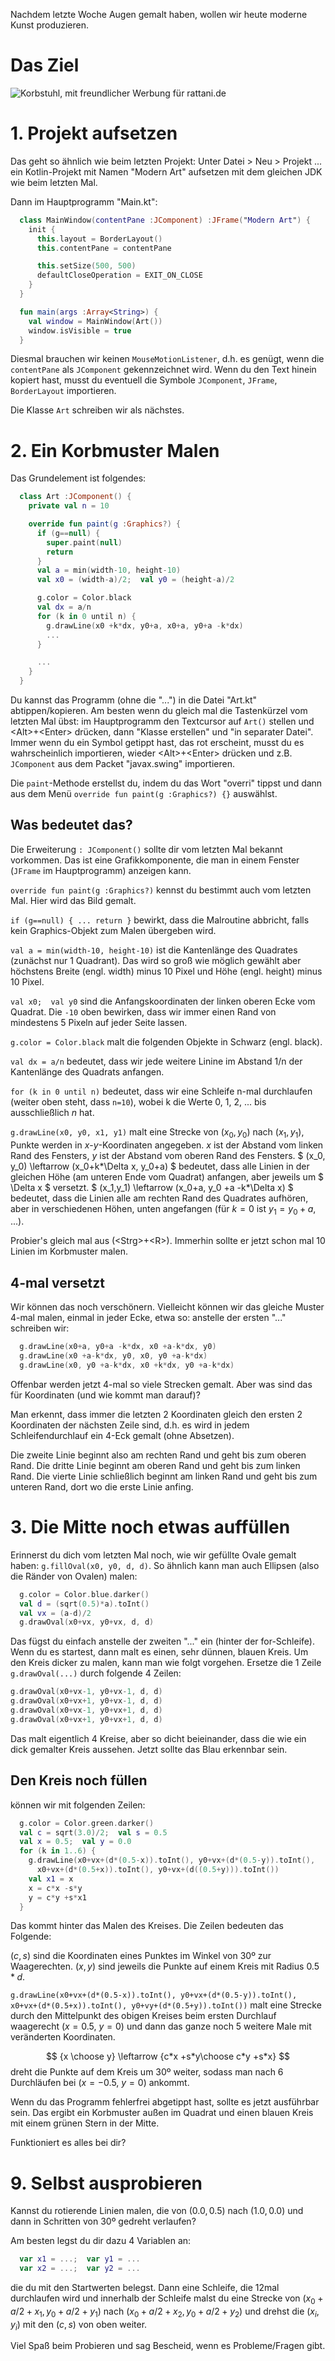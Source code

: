 Nachdem letzte Woche Augen gemalt haben, wollen wir heute moderne Kunst produzieren.

# Das Ziel
![Korbstuhl, mit freundlicher Werbung für rattani.de](/img/Korbstuhl.jpg "100x150")

# 1. Projekt aufsetzen
Das geht so ähnlich wie beim letzten Projekt:  Unter Datei > Neu > Projekt ... ein Kotlin-Projekt mit Namen "Modern Art" aufsetzen mit dem gleichen JDK wie beim letzten Mal.

Dann im Hauptprogramm "Main.kt":
```kotlin
  class MainWindow(contentPane :JComponent) :JFrame("Modern Art") {
    init {
      this.layout = BorderLayout()
      this.contentPane = contentPane

      this.setSize(500, 500)
      defaultCloseOperation = EXIT_ON_CLOSE
    }
  }

  fun main(args :Array<String>) {
    val window = MainWindow(Art())
    window.isVisible = true
  }
```
Diesmal brauchen wir keinen `MouseMotionListener`, d.h. es genügt, wenn die `contentPane` als `JComponent` gekennzeichnet wird.  Wenn du den Text hinein kopiert hast, musst du eventuell die Symbole `JComponent`, `JFrame`, `BorderLayout` importieren.

Die Klasse `Art` schreiben wir als nächstes.

# 2. Ein Korbmuster Malen

Das Grundelement ist folgendes:
```kotlin
  class Art :JComponent() {
    private val n = 10

    override fun paint(g :Graphics?) {
      if (g==null) {
        super.paint(null)
        return
      }
      val a = min(width-10, height-10)
      val x0 = (width-a)/2;  val y0 = (height-a)/2

      g.color = Color.black
      val dx = a/n
      for (k in 0 until n) {
        g.drawLine(x0 +k*dx, y0+a, x0+a, y0+a -k*dx)
        ...
      }

      ...
    }
  }
```
Du kannst das Programm (ohne die "...") in die Datei "Art.kt" abtippen/kopieren.  Am besten wenn du gleich mal die Tastenkürzel vom letzten Mal übst:  im Hauptprogramm den Textcursor auf `Art()` stellen und \<Alt\>+\<Enter\> drücken, dann "Klasse erstellen" und "in separater Datei".  Immer wenn du ein Symbol getippt hast, das rot erscheint, musst du es wahrscheinlich importieren, wieder \<Alt\>+\<Enter\> drücken und z.B. `JComponent` aus dem Packet "javax.swing" importieren.

Die `paint`-Methode erstellst du, indem du das Wort "overri" tippst und dann aus dem Menü `override fun paint(g :Graphics?) {}` auswählst.

## Was bedeutet das?

Die Erweiterung `: JComponent()` sollte dir vom letzten Mal bekannt vorkommen.  Das ist eine Grafikkomponente, die man in einem Fenster (`JFrame` im Hauptprogramm) anzeigen kann.

`override fun paint(g :Graphics?)` kennst du bestimmt auch vom letzten Mal.  Hier wird das Bild gemalt.

`if (g==null) { ... return }` bewirkt, dass die Malroutine abbricht, falls kein Graphics-Objekt zum Malen übergeben wird.

`val a = min(width-10, height-10)` ist die Kantenlänge des Quadrates (zunächst nur 1 Quadrant).  Das wird so groß wie möglich gewählt aber höchstens Breite (engl. width) minus 10 Pixel und Höhe (engl. height) minus 10 Pixel.

`val x0;  val y0` sind die Anfangskoordinaten der linken oberen Ecke vom Quadrat.  Die `-10` oben bewirken, dass wir immer einen Rand von mindestens 5 Pixeln auf jeder Seite lassen.

`g.color = Color.black` malt die folgenden Objekte in Schwarz (engl. black).

`val dx = a/n` bedeutet, dass wir jede weitere Linine im Abstand 1/n der Kantenlänge des Quadrats anfangen.

`for (k in 0 until n)` bedeutet, dass wir eine Schleife n-mal durchlaufen (weiter oben steht, dass `n=10`), wobei k die Werte 0, 1, 2, ... bis ausschließlich $n$ hat.

`g.drawLine(x0, y0, x1, y1)` malt eine Strecke von $(x_0, y_0)$ nach $(x_1, y_1)$, Punkte werden in $x$-$y$-Koordinaten angegeben.  $x$ ist der Abstand vom linken Rand des Fensters, $y$ ist der Abstand vom oberen Rand des Fensters. $ (x_0, y_0) \leftarrow (x_0+k*\Delta x, y_0+a) $ bedeutet, dass alle Linien in der gleichen Höhe (am unteren Ende vom Quadrat) anfangen, aber jeweils um $ \Delta x $ versetzt. $ (x_1,y_1) \leftarrow (x_0+a, y_0 +a -k*\Delta x) $ bedeutet, dass die Linien alle am rechten Rand des Quadrates aufhören, aber in verschiedenen Höhen, unten angefangen (für $k=0$ ist $y_1=y_0+a$, ...).

Probier's gleich mal aus (\<Strg\>+\<R\>).  Immerhin sollte er jetzt schon mal 10 Linien im Korbmuster malen.


## 4-mal versetzt

Wir können das noch verschönern.  Vielleicht können wir das gleiche Muster 4-mal malen, einmal in jeder Ecke, etwa so:
anstelle der ersten "..." schreiben wir:
```Kotlin
  g.drawLine(x0+a, y0+a -k*dx, x0 +a-k*dx, y0)
  g.drawLine(x0 +a-k*dx, y0, x0, y0 +a-k*dx)
  g.drawLine(x0, y0 +a-k*dx, x0 +k*dx, y0 +a-k*dx)
```

Offenbar werden jetzt 4-mal so viele Strecken gemalt.  Aber was sind das für Koordinaten (und wie kommt man darauf)?

Man erkennt, dass immer die letzten 2 Koordinaten gleich den ersten 2 Koordinaten der nächsten Zeile sind, d.h. es wird in jedem Schleifendurchlauf ein 4-Eck gemalt (ohne Absetzen).

Die zweite Linie beginnt also am rechten Rand und geht bis zum oberen Rand.  Die dritte Linie beginnt am oberen Rand und geht bis zum linken Rand.  Die vierte Linie schließlich beginnt am linken Rand und geht bis zum unteren Rand, dort wo die erste Linie anfing.


# 3. Die Mitte noch etwas auffüllen

Erinnerst du dich vom letzten Mal noch, wie wir gefüllte Ovale gemalt haben: `g.fillOval(x0, y0, d, d)`.  So ähnlich kann man auch Ellipsen (also die Ränder von Ovalen) malen:

```Kotlin
  g.color = Color.blue.darker()
  val d = (sqrt(0.5)*a).toInt()
  val vx = (a-d)/2
  g.drawOval(x0+vx, y0+vx, d, d)
```
Das fügst du einfach anstelle der zweiten "..." ein (hinter der for-Schleife).  Wenn du es startest, dann malt es einen, sehr dünnen, blauen Kreis.  Um den Kreis dicker zu malen, kann man wie folgt vorgehen.  Ersetze die 1 Zeile `g.drawOval(...)` durch folgende 4 Zeilen:
```Kotlin
g.drawOval(x0+vx-1, y0+vx-1, d, d)
g.drawOval(x0+vx+1, y0+vx-1, d, d)
g.drawOval(x0+vx-1, y0+vx+1, d, d)
g.drawOval(x0+vx+1, y0+vx+1, d, d)
```
Das malt eigentlich 4 Kreise, aber so dicht beieinander, dass die wie ein dick gemalter Kreis aussehen.  Jetzt sollte das Blau erkennbar sein.

## Den Kreis noch füllen
können wir mit folgenden Zeilen:
```Kotlin
  g.color = Color.green.darker()
  val c = sqrt(3.0)/2;  val s = 0.5
  val x = 0.5;  val y = 0.0
  for (k in 1..6) {
    g.drawLine(x0+vx+(d*(0.5-x)).toInt(), y0+vx+(d*(0.5-y)).toInt(),
      x0+vx+(d*(0.5+x)).toInt(), y0+vx+(d((0.5+y))).toInt())
    val x1 = x
    x = c*x -s*y
    y = c*y +s*x1
  }
```
Das kommt hinter das Malen des Kreises.  Die Zeilen bedeuten das Folgende:

$(c, s)$ sind die Koordinaten eines Punktes im Winkel von 30º zur Waagerechten. $(x, y)$ sind jeweils die Punkte auf einem Kreis mit Radius $0.5*d$.

`g.drawLine(x0+vx+(d*(0.5-x)).toInt(), y0+vx+(d*(0.5-y)).toInt(),
 x0+vx+(d*(0.5+x)).toInt(), y0+vy+(d*(0.5+y)).toInt())` malt eine Strecke durch den Mittelpunkt des obigen Kreises beim ersten Durchlauf waagerecht ($x=0.5$, $y=0$) und dann das ganze noch 5 weitere Male mit veränderten Koordinaten.

 $$ {x \choose y} \leftarrow {c*x +s*y\choose c*y +s*x} $$ dreht die Punkte auf dem Kreis um 30º weiter, sodass man nach 6 Durchläufen bei ($x=-0.5$, $y=0$) ankommt.

 Wenn du das Programm fehlerfrei abgetippt hast, sollte es jetzt ausführbar sein.  Das ergibt ein Korbmuster außen im Quadrat und einen blauen Kreis mit einem grünen Stern in der Mitte.

 Funktioniert es alles bei dir?


 # 9. Selbst ausprobieren

 Kannst du rotierende Linien malen, die von $(0.0, 0.5)$ nach $(1.0, 0.0)$ und dann in Schritten von 30º gedreht verlaufen?

 Am besten legst du dir dazu 4 Variablen an:
 ```Kotlin
   var x1 = ...;  var y1 = ...
   var x2 = ...;  var y2 = ...
```
die du mit den Startwerten belegst.  Dann eine Schleife, die 12mal durchlaufen wird und innerhalb der Schleife malst du eine Strecke von $(x_0+a/2+x_1, y_0+a/2+y_1)$ nach $(x_0+a/2+x_2, y_0+a/2+y_2)$ und drehst die $(x_i, y_i)$ mit den $(c,s)$ von oben weiter.

Viel Spaß beim Probieren und sag Bescheid, wenn es Probleme/Fragen gibt.
